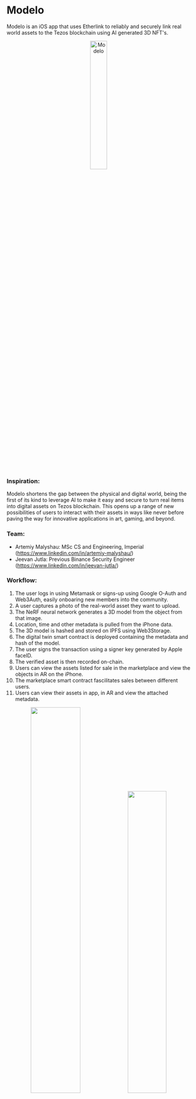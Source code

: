 # Modelo

Modelo is an iOS app that uses Etherlink to reliably and securely link real world assets to the Tezos blockchain using AI generated 3D NFT's.

<p align="center">
  <img src="https://github.com/acse-am9023/ethoxford/assets/22000925/dcd12d57-4bfe-497e-a25a-734cbf24bedd" alt="Modelo" width="30%" height="auto"/>
</p>


### Inspiration:
Modelo shortens the gap between the physical and digital world, being the first of its kind to leverage AI to make it easy and secure to turn real items into digital assets on Tezos blockchain. This opens up a range of new possibilities of users to interact with their assets in ways like never before paving the way for innovative applications in art, gaming, and beyond.

### Team:
- Artemiy Malyshau: MSc CS and Engineering, Imperial (https://www.linkedin.com/in/artemiy-malyshau/)
- Jeevan Jutla: Previous Binance Security Engineer (https://www.linkedin.com/in/jeevan-jutla/)

### Workflow:
1. The user logs in using Metamask or signs-up using Google O-Auth and Web3Auth, easily onboaring new members into the community.
2. A user captures a photo of the real-world asset they want to upload.
3. The NeRF neural network generates a 3D model from the object from that image.
4. Location, time and other metadata is pulled from the iPhone data.
5. The 3D model is hashed and stored on IPFS using Web3Storage.
6. The digital twin smart contract is deployed containing the metadata and hash of the model.
7. The user signs the transaction using a signer key generated by Apple faceID.
8. The verified asset is then recorded on-chain.
9. Users can view the assets listed for sale in the marketplace and view the objects in AR on the iPhone.
10. The marketplace smart contract fascilitates sales between different users.
11. Users can view their assets in app, in AR and view the attached metadata.


<p align="center">
  <img src="https://github.com/acse-am9023/ethoxford/assets/22000925/83983416-3ae8-4434-b2a9-7b191a5d19ba" width="52%" />
  <img src="https://github.com/acse-am9023/ethoxford/assets/22000925/cbd78db1-15b9-4651-b2be-c8e7b2d5f9cd" width="46%" />
</p>




### How we built it:
- NeRF Instant NGP
- iOS Frontend with AR Kit
- Hardhat to test and deploy the smart contracts
- Web3Auth as non-custodial way of storing private keys
- NFT digital twin contract: https://testnet-explorer.etherlink.com/tx/0x7199d851bab83caa25ef189ab8cb6d86f60e152615937c4ce0099c90302cbe9f
- Marketplace contract: https://testnet-explorer.etherlink.com/tx/0x8d7c4dc4d99e1cef2eafae1bde8f7e942e1051404f53eca08007ccbccd554d27
- web3 storage for IPFS storage
- JS REST API Backend


### Future Roadmap:
- Expand asset categories and improve 3D modeling accuracy and speed
- oracles for further verification of metadata

By focusing on these aspects, our solution addresses the critical challenges in asset tokenization, offering a novel, secure, and practical approach that adds significant value to the Etherlink ecosystem and beyond.

Usecases:
- Art and Collectibles: Artists and collectors can tokenize their artworks and collectibles, providing a new way to authenticate and trade these items.
- Luxury Goods Authentication:Tokenize high-value items like luxury watches or jewelry to combat counterfeiting and prove authenticity.
- Intellectual Property Rights: Creators can tokenize their intellectual property for easier licensing and enforcement.
